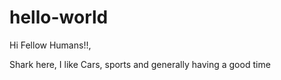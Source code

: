 # hello-world

Hi Fellow Humans!!,

Shark here, I like Cars, sports and generally having a good time
